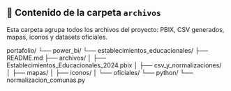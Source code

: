 ## 📂 Contenido de la carpeta `archivos`

Esta carpeta agrupa todos los archivos del proyecto: PBIX, CSV generados, mapas, iconos y datasets oficiales.

portafolio/
└── power_bi/
    └── establecimientos_educacionales/
        ├── README.md
        ├── archivos/
        │   ├── Establecimientos_Educacionales_2024.pbix
        │   ├── csv_y_normalizaciones/
        │   ├── mapas/
        │   ├── iconos/
        │   └── oficiales/
        └── python/
            └── normalizacion_comunas.py
